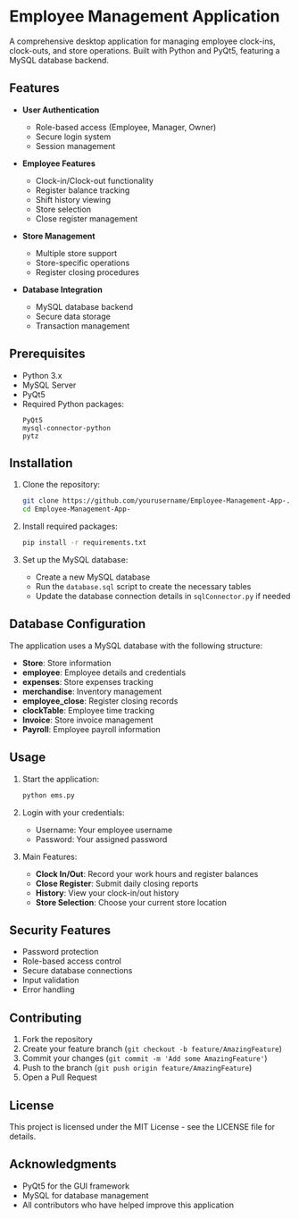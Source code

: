 # Employee Management Application

A comprehensive desktop application for managing employee clock-ins, clock-outs, and store operations. Built with Python and PyQt5, featuring a MySQL database backend.

## Features

- **User Authentication**

  - Role-based access (Employee, Manager, Owner)
  - Secure login system
  - Session management

- **Employee Features**

  - Clock-in/Clock-out functionality
  - Register balance tracking
  - Shift history viewing
  - Store selection
  - Close register management

- **Store Management**

  - Multiple store support
  - Store-specific operations
  - Register closing procedures

- **Database Integration**
  - MySQL database backend
  - Secure data storage
  - Transaction management

## Prerequisites

- Python 3.x
- MySQL Server
- PyQt5
- Required Python packages:
  ```
  PyQt5
  mysql-connector-python
  pytz
  ```

## Installation

1. Clone the repository:

   ```bash
   git clone https://github.com/yourusername/Employee-Management-App-.git
   cd Employee-Management-App-
   ```

2. Install required packages:

   ```bash
   pip install -r requirements.txt
   ```

3. Set up the MySQL database:
   - Create a new MySQL database
   - Run the `database.sql` script to create the necessary tables
   - Update the database connection details in `sqlConnector.py` if needed

## Database Configuration

The application uses a MySQL database with the following structure:

- **Store**: Store information
- **employee**: Employee details and credentials
- **expenses**: Store expenses tracking
- **merchandise**: Inventory management
- **employee_close**: Register closing records
- **clockTable**: Employee time tracking
- **Invoice**: Store invoice management
- **Payroll**: Employee payroll information

## Usage

1. Start the application:

   ```bash
   python ems.py
   ```

2. Login with your credentials:

   - Username: Your employee username
   - Password: Your assigned password

3. Main Features:
   - **Clock In/Out**: Record your work hours and register balances
   - **Close Register**: Submit daily closing reports
   - **History**: View your clock-in/out history
   - **Store Selection**: Choose your current store location

## Security Features

- Password protection
- Role-based access control
- Secure database connections
- Input validation
- Error handling

## Contributing

1. Fork the repository
2. Create your feature branch (`git checkout -b feature/AmazingFeature`)
3. Commit your changes (`git commit -m 'Add some AmazingFeature'`)
4. Push to the branch (`git push origin feature/AmazingFeature`)
5. Open a Pull Request

## License

This project is licensed under the MIT License - see the LICENSE file for details.

## Acknowledgments

- PyQt5 for the GUI framework
- MySQL for database management
- All contributors who have helped improve this application
